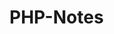 # PHP-Notes

 <?php
$txt = "W3Schools.com";
echo "I love $txt!";
echo "I love " . $txt . "!"; //the output is the same
?> 
